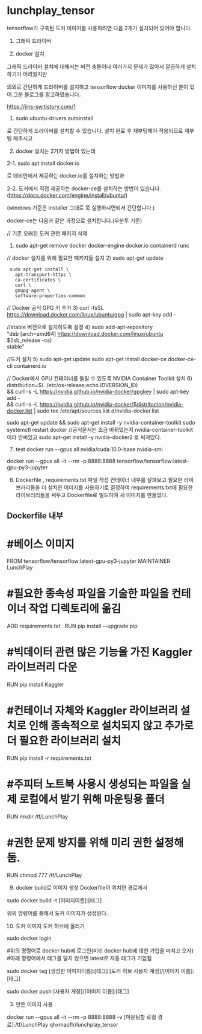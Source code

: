 # lunchplay_tensor

tensorflow가 구축된 도커 이미지를 사용하려면
다음 2개가 설치되어 있어야 합니다.

1. 그래픽 드라이버

2. docker 설치

그래픽 드라이버 설치에 대해서는 버전 충돌이나 여러가지 문제가 많아서 깔끔하게 설치하기가 어려웠지만 

의외로 간단하게 드라이버를 설치하고 tensorflow docker 이미지를 사용하신 분이 있어 그분 블로그를 참고하였습니다.

https://jins-sw.tistory.com/1


1. sudo ubuntu-drivers autoinstall

로 간단하게 드라이버를 설치할 수 있습니다. 설치 완료 후 재부팅해야 적용되므로 재부팅 해주시고


2. docker 설치는 2가지 방법이 있는데

2-1. sudo apt install docker.io 

로 데비안에서 제공하는 docker.io를 설치하는 방법과

2-2. 도커에서 직접 제공하는 docker-ce를 설치하는 방법이 있습니다.(https://docs.docker.com/engine/install/ubuntu/)

(windows 기준은 installer 그대로 쭉 실행하시면되서 간단합니다.)

  docker-ce는 다음과 같은 과정으로 설치합니다.(우분투 기준) 
  
  // 기존 오래된 도커 관련 패키지 삭제
  1) sudo apt-get remove docker docker-engine docker.io containerd runc  
  
  // docker 설치를 위해 필요한 패키지들 설치
  2) sudo apt-get update

     sudo apt-get install \
       apt-transport-https \
       ca-certificates \
       curl \
       gnupg-agent \
       software-properties-common
  // Docker 공식 GPG 키 추가
  3) curl -fsSL https://download.docker.com/linux/ubuntu/gpg | sudo apt-key add -
  
  //stable 버전으로 설치하도록 설정
  4) sudo add-apt-repository \
   "deb [arch=amd64] https://download.docker.com/linux/ubuntu \
   $(lsb_release -cs) \
   stable"
  
  //도커 설치
  5) sudo apt-get update
     sudo apt-get install docker-ce docker-ce-cli containerd.io

  // Docker에서 GPU 컨테이너를 돌릴 수 있도록 NVIDIA Container Toolkit 설치
  6) distribution=$(. /etc/os-release;echo $ID$VERSION_ID) \
   && curl -s -L https://nvidia.github.io/nvidia-docker/gpgkey | sudo apt-key add - \
   && curl -s -L https://nvidia.github.io/nvidia-docker/$distribution/nvidia-docker.list | sudo tee /etc/apt/sources.list.d/nvidia-docker.list
   
   sudo apt-get update && sudo apt-get install -y nvidia-container-toolkit
   sudo systemctl restart docker
   //공식문서는 조금 바뀌었는지 nvidia-container-toolkit이라 안써있고 sudo apt-get install -y nvidia-docker2 로 써져있다. 
   
  7) test
  docker run --gpus all nvidia/cuda:10.0-base nvidia-smi
  
  docker run --gpus all -it --rm -p 8888:8888 tensorflow/tensorflow:latest-gpu-py3-jupyter
   
  8) Dockerfile , requirements.txt 파일 작성
  컨테이너 내부를 살펴보고 필요한 라이브러리들을 더 설치한 이미지를 사용하기로 결정하여 requirements.txt에 필요한 라이브러리들을
  써두고 Dockerfile로 빌드하여 새 이미지를 만들었다. 
  
  ## Dockerfile 내부
# #베이스 이미지
FROM tensorflow/tensorflow:latest-gpu-py3-jupyter
MAINTAINER LunchPlay
# #필요한 종속성 파일을 기술한 파일을 컨테이너 작업 디렉토리에 옮김
ADD requirements.txt . 
RUN pip install --upgrade pip
# #빅데이터 관련 많은 기능을 가진 Kaggler 라이브러리 다운
RUN pip install Kaggler
# #컨테이너 자체와 Kaggler 라이브러리 설치로 인해 종속적으로 설치되지 않고 추가로 더 필요한 라이브러리 설치
RUN pip install -r requirements.txt
# #주피터 노트북 사용시 생성되는 파일을 실제 로컬에서 받기 위해 마운팅용 폴더
RUN mkdir /tf/LunchPlay
# #권한 문제 방지를 위해 미리 권한 설정해둠.
RUN chmod 777 /tf/LunchPlay

9) docker build로 이미지 생성
Dockerfile이 위치한 경로에서 

sudo docker build -t [이미지이름]:[태그] .

위의 명령어를 통해서 도커 이미지가 생성된다. 

10) 도커 이미지 도커 허브에 올리기

sudo docker login 

#위의 명령어로 docker hub에 로그인(미리 docker hub에 대한 가입을 마치고 오자)
#아래 명령어에서 태그를 달지 않으면 latest로 자동 태그가 기입됨

sudo docker tag [생성한 이미지이름]:[태그] [도커 허브 사용자 계정]/[이미지 이름]:[태그]

sudo docker push [사용자 계정]/[이미지 이름]:[태그] 



3. 만든 이미지 사용

   
  docker run --gpus all -it --rm -p 8888:8888 -v [마운팅할 로컬 경로]:/tf/LunchPlay qhxmaoflr/lunchplay_tensor
